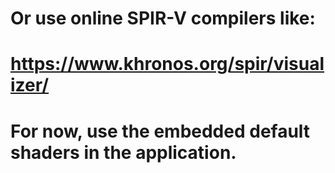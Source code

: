 
# Or use online SPIR-V compilers like:
# https://www.khronos.org/spir/visualizer/

# For now, use the embedded default shaders in the application.